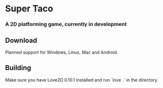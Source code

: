# Super Taco

### A 2D platforming game, currently in development

## Download
Planned support for Windows, Linux, Mac and Android.

## Building
Make sure you have Love2D 0.10.1 installed and run ´love .´ in the directory.
